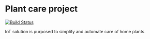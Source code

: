 # Plant care project
[![Build Status](https://travis-ci.org/Kirill380/PlantCare.svg?branch=master)](https://travis-ci.org/Kirill380/PlantCare)

IoT solution is purposed to simplify and automate care of home plants.
